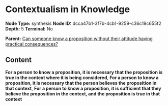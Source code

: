 # Contextualism in Knowledge

**Node Type:** synthesis
**Node ID:** dcca47b1-3f7b-4cb1-9259-c36c19c655f2
**Depth:** 5
**Terminal:** No

**Parent:** [Can someone know a proposition without their attitude having practical consequences?](can-someone-know-a-proposition-without-their-attitude-having-practical-consequences-antithesis-fe5df977-0d45-4c64-8c33-03a9d05b8553.md)

## Content

**For a person to know a proposition, it is necessary that the proposition is true in the context where it is being considered**, **For a person to know a proposition, it is necessary that the person believes the proposition in that context**, **For a person to know a proposition, it is sufficient that they believe the proposition in the context, and the proposition is true in that context**
